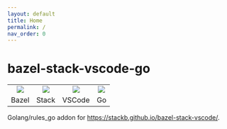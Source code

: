 ```yaml
---
layout: default
title: Home
permalink: /
nav_order: 0
---
```


# bazel-stack-vscode-go

<table><tr>
<td style="text-align: center"><img src="https://upload.wikimedia.org/wikipedia/en/thumb/7/7d/Bazel_logo.svg/240px-Bazel_logo.svg.png" style="max-width: 120px" /></td>
<td style="text-align: center"><img src="https://user-images.githubusercontent.com/50580/78734740-486ba400-7906-11ea-89fa-f207544de185.png" style="max-width: 100px"  /></td>
<td style="text-align: center"><img src="https://user-images.githubusercontent.com/29654835/27530004-e789a11e-5a13-11e7-8a34-870da7e678ac.PNG" style="max-width: 120px"  /></td>
<td style="text-align: center"><img src="https://upload.wikimedia.org/wikipedia/commons/thumb/6/6f/Go_gopher_mascot_bw.png/600px-Go_gopher_mascot_bw.png" style="max-width: 120px"  /></td>
</tr><tr>
<td style="text-align: center">Bazel</td>
<td style="text-align: center">Stack</td>
<td style="text-align: center">VSCode</td>
<td style="text-align: center">Go</td>
</tr></table>

Golang/rules_go addon for <https://stackb.github.io/bazel-stack-vscode/>.
